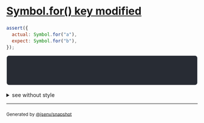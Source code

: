 # [Symbol.for() key modified](../../symbol.test.js#L107)

```js
assert({
  actual: Symbol.for("a"),
  expect: Symbol.for("b"),
});
```

![img](throw.svg)

<details>
  <summary>see without style</summary>

```console
AssertionError: actual and expect are different

actual: Symbol.for("a")
expect: Symbol.for("b")
```

</details>


---

<sub>
  Generated by <a href="https://github.com/jsenv/core/tree/main/packages/tooling/snapshot">@jsenv/snapshot</a>
</sub>
